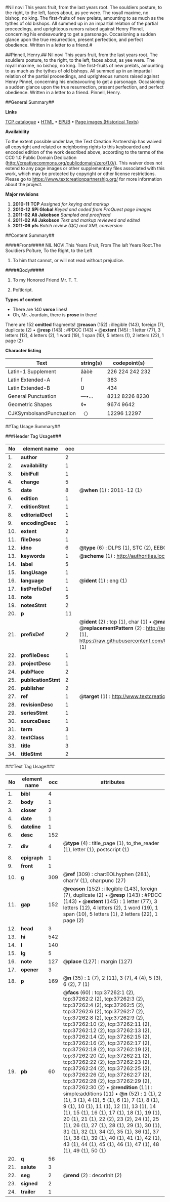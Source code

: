 #Nil novi This years fruit, from the last years root. The souldiers posture, to the right, to the left, faces about, as yee were. The royall maxime, no bishop, no king. The first-fruits of new prelats, amounting to as much as the tythes of old bishops. All summed up in an impartial relation of the partial proceedings, and uprighteous rumors raised against Henry Pinnel, concerning his endeavouring to get a parsonage. Occasioning a sudden glance upon the true resurrection, present perfection, and perfect obedience. Written in a letter to a friend.#

##Pinnell, Henry.##
Nil novi This years fruit, from the last years root. The souldiers posture, to the right, to the left, faces about, as yee were. The royall maxime, no bishop, no king. The first-fruits of new prelats, amounting to as much as the tythes of old bishops. All summed up in an impartial relation of the partial proceedings, and uprighteous rumors raised against Henry Pinnel, concerning his endeavouring to get a parsonage. Occasioning a sudden glance upon the true resurrection, present perfection, and perfect obedience. Written in a letter to a friend.
Pinnell, Henry.

##General Summary##

**Links**

[TCP catalogue](http://www.ota.ox.ac.uk/tcp/)  • 
[HTML](http://tei.it.ox.ac.uk/tcp/Texts-HTML/free/A54/A54917.html)  • 
[EPUB](http://tei.it.ox.ac.uk/tcp/Texts-EPUB/free/A54/A54917.epub) • 
[Page images (Historical Texts)](https://historicaltexts.jisc.ac.uk/eebo-99832788e)

**Availability**

To the extent possible under law, the Text Creation Partnership has waived all copyright and related or neighboring rights to this keyboarded and encoded edition of the work described above, according to the terms of the CC0 1.0 Public Domain Dedication (http://creativecommons.org/publicdomain/zero/1.0/). This waiver does not extend to any page images or other supplementary files associated with this work, which may be protected by copyright or other license restrictions. Please go to https://www.textcreationpartnership.org/ for more information about the project.

**Major revisions**

1. __2010-11__ __TCP__ *Assigned for keying and markup*
1. __2010-12__ __SPi Global__ *Keyed and coded from ProQuest page images*
1. __2011-02__ __Ali Jakobson__ *Sampled and proofread*
1. __2011-02__ __Ali Jakobson__ *Text and markup reviewed and edited*
1. __2011-06__ __pfs__ *Batch review (QC) and XML conversion*

##Content Summary##

#####Front#####
NIL NOVI.This Years Fruit, From The laſt Years Root.The Souldiers Poſture, To the Right, to the Left
1. To him that cannot, or will not read without prejudice.

#####Body#####

1. To my Honored Friend Mr. T. T.

1. Poſtſcript.

**Types of content**

  * There are 140 **verse** lines!
  * Oh, Mr. Jourdain, there is **prose** in there!

There are 152 **omitted** fragments! 
 @__reason__ (152) : illegible (143), foreign (7), duplicate (2)  •  @__resp__ (143) : #PDCC (143)  •  @__extent__ (145) : 1 letter (77), 3 letters (12), 4 letters (2), 1 word (19), 1 span (10), 5 letters (1), 2 letters (22), 1 page (2)

**Character listing**


|Text|string(s)|codepoint(s)|
|---|---|---|
|Latin-1 Supplement|âàòè|226 224 242 232|
|Latin Extended-A|ſ|383|
|Latin Extended-B|Ʋ|434|
|General Punctuation|—•…|8212 8226 8230|
|Geometric Shapes|◊▪|9674 9642|
|CJKSymbolsandPunctuation|〈〉|12296 12297|

##Tag Usage Summary##

###Header Tag Usage###

|No|element name|occ|attributes|
|---|---|---|---|
|1.|__author__|2||
|2.|__availability__|1||
|3.|__biblFull__|1||
|4.|__change__|5||
|5.|__date__|8| @__when__ (1) : 2011-12 (1)|
|6.|__edition__|1||
|7.|__editionStmt__|1||
|8.|__editorialDecl__|1||
|9.|__encodingDesc__|1||
|10.|__extent__|2||
|11.|__fileDesc__|1||
|12.|__idno__|6| @__type__ (6) : DLPS (1), STC (2), EEBO-CITATION (1), PROQUEST (1), VID (1)|
|13.|__keywords__|1| @__scheme__ (1) : http://authorities.loc.gov/ (1)|
|14.|__label__|5||
|15.|__langUsage__|1||
|16.|__language__|1| @__ident__ (1) : eng (1)|
|17.|__listPrefixDef__|1||
|18.|__note__|5||
|19.|__notesStmt__|2||
|20.|__p__|11||
|21.|__prefixDef__|2| @__ident__ (2) : tcp (1), char (1)  •  @__matchPattern__ (2) : ([0-9\-]+):([0-9IVX]+) (1), (.+) (1)  •  @__replacementPattern__ (2) : http://eebo.chadwyck.com/downloadtiff?vid=$1&page=$2 (1), https://raw.githubusercontent.com/textcreationpartnership/Texts/master/tcpchars.xml#$1 (1)|
|22.|__profileDesc__|1||
|23.|__projectDesc__|1||
|24.|__pubPlace__|2||
|25.|__publicationStmt__|2||
|26.|__publisher__|2||
|27.|__ref__|1| @__target__ (1) : http://www.textcreationpartnership.org/docs/. (1)|
|28.|__revisionDesc__|1||
|29.|__seriesStmt__|1||
|30.|__sourceDesc__|1||
|31.|__term__|3||
|32.|__textClass__|1||
|33.|__title__|3||
|34.|__titleStmt__|2||


###Text Tag Usage###

|No|element name|occ|attributes|
|---|---|---|---|
|1.|__bibl__|4||
|2.|__body__|1||
|3.|__closer__|2||
|4.|__date__|1||
|5.|__dateline__|1||
|6.|__desc__|152||
|7.|__div__|4| @__type__ (4) : title_page (1), to_the_reader (1), letter (1), postscript (1)|
|8.|__epigraph__|1||
|9.|__front__|1||
|10.|__g__|309| @__ref__ (309) : char:EOLhyphen (281), char:V (1), char:punc (27)|
|11.|__gap__|152| @__reason__ (152) : illegible (143), foreign (7), duplicate (2)  •  @__resp__ (143) : #PDCC (143)  •  @__extent__ (145) : 1 letter (77), 3 letters (12), 4 letters (2), 1 word (19), 1 span (10), 5 letters (1), 2 letters (22), 1 page (2)|
|12.|__head__|3||
|13.|__hi__|542||
|14.|__l__|140||
|15.|__lg__|5||
|16.|__note__|127| @__place__ (127) : margin (127)|
|17.|__opener__|3||
|18.|__p__|169| @__n__ (35) : 1 (7), 2 (11), 3 (7), 4 (4), 5 (3), 6 (2), 7 (1)|
|19.|__pb__|60| @__facs__ (60) : tcp:37262:1 (2), tcp:37262:2 (2), tcp:37262:3 (2), tcp:37262:4 (2), tcp:37262:5 (2), tcp:37262:6 (2), tcp:37262:7 (2), tcp:37262:8 (2), tcp:37262:9 (2), tcp:37262:10 (2), tcp:37262:11 (2), tcp:37262:12 (2), tcp:37262:13 (2), tcp:37262:14 (2), tcp:37262:15 (2), tcp:37262:16 (2), tcp:37262:17 (2), tcp:37262:18 (2), tcp:37262:19 (2), tcp:37262:20 (2), tcp:37262:21 (2), tcp:37262:22 (2), tcp:37262:23 (2), tcp:37262:24 (2), tcp:37262:25 (2), tcp:37262:26 (2), tcp:37262:27 (2), tcp:37262:28 (2), tcp:37262:29 (2), tcp:37262:30 (2)  •  @__rendition__ (11) : simple:additions (11)  •  @__n__ (52) : 1 (1), 2 (1), 3 (1), 4 (1), 5 (1), 6 (1), 7 (1), 8 (1), 9 (1), 10 (1), 11 (1), 12 (1), 13 (1), 14 (1), 15 (1), 16 (1), 17 (1), 18 (1), 19 (1), 20 (1), 21 (1), 22 (2), 23 (2), 24 (1), 25 (1), 26 (1), 27 (1), 28 (1), 29 (1), 30 (1), 31 (1), 32 (1), 34 (2), 35 (1), 36 (1), 37 (1), 38 (1), 39 (1), 40 (1), 41 (1), 42 (1), 43 (1), 44 (1), 45 (1), 46 (1), 47 (1), 48 (1), 49 (1), 50 (1)|
|20.|__q__|56||
|21.|__salute__|3||
|22.|__seg__|2| @__rend__ (2) : decorInit (2)|
|23.|__signed__|2||
|24.|__trailer__|1||
